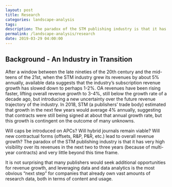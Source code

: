 ```yaml
---
layout: post
title: Research
categories: landscape-analysis
tags:
description: The paradox of the STM publishing industry is that it has very high visibility over its revenues in the next two to three years (because of multi-year contracts) and very little beyond this time frame.
permalink: /landscape-analysis/research
date: 2019-03-29 04:00:00
---
```


## Background - An Industry in Transition

After a window between the late nineties of the 20th century and the mid-teens of the
21st, when the STM industry grew its revenues by about 5% annually, available data
suggests that the industry’s subscription revenue growth has slowed down to perhaps
1-2%. OA revenues have been rising faster, lifting overall revenue growth to 3-4%,
still below the growth rate of a decade ago, but introducing a new uncertainty over
the future revenue trajectory of the industry. In 2018, STM (a publishers’ trade body)
estimated that growth in the next few years would average 4% annually, suggesting
that contracts were still being signed at about that annual growth rate, but this growth
is contingent on the outcome of many unknowns.

Will caps be introduced on APCs? Will hybrid journals remain viable? Will new
contractual forms (offsets, R&P, P&R, etc.) lead to overall revenue growth? The
paradox of the STM publishing industry is that it has very high visibility over its
revenues in the next two to three years (because of multi-year contracts) and very
little beyond this time frame.

It is not surprising that many publishers would seek additional opportunities for
revenue growth, and leveraging data and data analytics is the most obvious “next
step” for companies that already own vast amounts of research data, both in terms of
content and usage.
